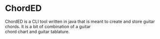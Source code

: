 # ChordED

ChordED is a CLI tool written in java that is meant to create and store guitar chords. It is a bit of combination of a guitar  
chord chart and guitar tablature.
